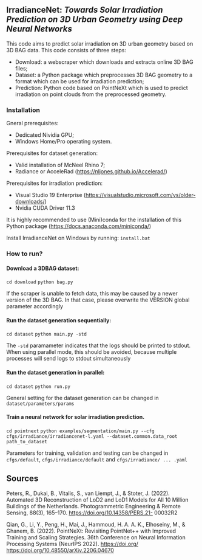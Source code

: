 ## IrradianceNet: *Towards Solar Irradiation Prediction on 3D Urban Geometry using Deep Neural Networks*
This code aims to predict solar irradiation on 3D urban geometry based on 3D BAG data. This code consists of three steps:
* Download: a webscraper which downloads and extracts online 3D BAG files;
* Dataset: a Python package which preprocesses 3D BAG geometry to a format which can be used for irradiation prediction;
* Prediction: Python code based on PointNeXt which is used to predict irradiation on point clouds from the preprocessed geometry.

### Installation
Gneral prerequisites:
* Dedicated Nividia GPU;
* Windows Home/Pro operating system.

Prerequisites for dataset generation:
* Valid installation of McNeel Rhino 7;
* Radiance or AcceleRad (https://nljones.github.io/Accelerad/)

Prerequisites for irradiation prediction:
* Visual Studio 19 Enterprise (https://visualstudio.microsoft.com/vs/older-downloads/)
* Nvidia CUDA Driver 11.3

It is highly recommended to use (Mini)conda for the installation of this Python package (https://docs.anaconda.com/miniconda/)

Install IrradianceNet on Windows by running:
`install.bat`

### How to run?
#### Download a 3DBAG dataset:
`cd download`
`python bag.py`

If the scraper is unable to fetch data, this may be caused by a newer version of the 3D BAG. In that case, please overwrite the VERSION global parameter accordingly

#### Run the dataset generation sequentially:
`cd dataset`
`python main.py -std`

The `-std` paramameter indicates that the logs should be printed to stdout. When using parallel mode, this should be avoided, because multiple processes will send logs to stdout simultaneously

#### Run the dataset generation in parallel:
`cd dataset`
`python run.py`

General setting for the dataset generation can be changed in `dataset/parameters/params`

#### Train a neural network for solar irradiation prediction.
`cd pointnext`
`python examples/segmentation/main.py --cfg cfgs/irradiance/irradiancenet-l.yaml --dataset.common.data_root path_to_dataset`

Parameters for training, validation and testing can be changed in `cfgs/default`, `cfgs/irradiance/default` and `cfgs/irradiance/ ... .yaml`

## Sources
Peters, R., Dukai, B., Vitalis, S., van Liempt, J., & Stoter, J. (2022). Automated 3D Reconstruction of
LoD2 and LoD1 Models for All 10 Million Buildings of the Netherlands. Photogrammetric
Engineering & Remote Sensing, 88(3), 165–170. https://doi.org/10.14358/PERS.21-
00032R2

Qian, G., Li, Y., Peng, H., Mai, J., Hammoud, H. A. A. K., Elhoseiny, M., & Ghanem, B. (2022).
PointNeXt: Revisiting PointNet++ with Improved Training and Scaling Strategies. 36th
Conference on Neural Information Processing Systems (NeurIPS 2022). https://doi.org/
https://doi.org/10.48550/arXiv.2206.04670
